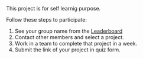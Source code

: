 This project is for self learnig purpose.

Follow these steps to participate:

1. See your group name from the [Leaderboard](https://docs.google.com/document/d/e/2PACX-1vR6n5EVBMEZ3EBYQqxmyNahwKQcW3CXPib-mjpruPbtrEmJdWTJV1pyyo1PhCyuDm0imffR68a7NcKE/pub)
2. Contact other members and select a project.
3. Work in a team to complete that project in a week.
4. Submit the link of your project in quiz form.
